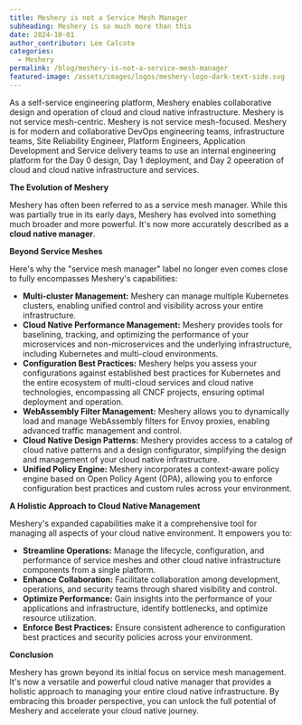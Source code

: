 ```yaml
---
title: Meshery is not a Service Mesh Manager
subheading: Meshery is so much more than this
date: 2024-10-01
author_contributor: Lee Calcote
categories: 
  - Meshery
permalink: /blog/meshery-is-not-a-service-mesh-manager
featured-image: /assets/images/logos/meshery-logo-dark-text-side.svg
---
```


As a self-service engineering platform, Meshery enables collaborative design and operation of cloud and cloud native infrastructure. Meshery is not service mesh-centric. Meshery is not service mesh-focused. Meshery is for modern and collaborative DevOps engineering teams, infrastructure teams, Site Reliability Engineer, Platform Engineers, Application Development and Service delivery teams to use an internal engineering platform for the Day 0 design, Day 1 deployment, and Day 2 opeeration of cloud and cloud native infrastructure and services.

**The Evolution of Meshery**

Meshery has often been referred to as a service mesh manager. While this was partially true in its early days, Meshery has evolved into something much broader and more powerful. It's now more accurately described as a **cloud native manager**.

**Beyond Service Meshes**

Here's why the "service mesh manager" label no longer even comes close to fully encompasses Meshery's capabilities:

* **Multi-cluster Management:** Meshery can manage multiple Kubernetes clusters, enabling unified control and visibility across your entire infrastructure.
* **Cloud Native Performance Management:** Meshery provides tools for baselining, tracking, and optimizing the performance of your microservices and non-microservices and the underlying infrastructure, including Kubernetes and multi-cloud environments.
* **Configuration Best Practices:** Meshery helps you assess your configurations against established best practices for Kubernetes and the entire ecosystem of multi-cloud services and cloud native technologies, encompassing all CNCF projects, ensuring optimal deployment and operation.
* **WebAssembly Filter Management:** Meshery allows you to dynamically load and manage WebAssembly filters for Envoy proxies, enabling advanced traffic management and control.
* **Cloud Native Design Patterns:** Meshery provides access to a catalog of cloud native patterns and a design configurator, simplifying the design and management of your cloud native infrastructure.
* **Unified Policy Engine:** Meshery incorporates a context-aware policy engine based on Open Policy Agent (OPA), allowing you to enforce configuration best practices and custom rules across your environment.

**A Holistic Approach to Cloud Native Management**

Meshery's expanded capabilities make it a comprehensive tool for managing all aspects of your cloud native environment. It empowers you to:

* **Streamline Operations:** Manage the lifecycle, configuration, and performance of service meshes and other cloud native infrastructure components from a single platform.
* **Enhance Collaboration:** Facilitate collaboration among development, operations, and security teams through shared visibility and control.
* **Optimize Performance:** Gain insights into the performance of your applications and infrastructure, identify bottlenecks, and optimize resource utilization.
* **Enforce Best Practices:** Ensure consistent adherence to configuration best practices and security policies across your environment.

**Conclusion**

Meshery has grown beyond its initial focus on service mesh management. It's now a versatile and powerful cloud native manager that provides a holistic approach to managing your entire cloud native infrastructure. By embracing this broader perspective, you can unlock the full potential of Meshery and accelerate your cloud native journey.
